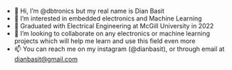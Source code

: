 - 👋 Hi, I’m @dbtronics but my real name is Dian Basit
- 👀 I’m interested in embedded electronics and Machine Learning
- 🌱 Graduated with Electrical Engineering at McGill University in 2022
- 💞️ I’m looking to collaborate on any electronics or machine learning projects which will help me learn and use this field even more
- 📫 You can reach me on my instagram (@dianbasit), or through email at dianbasit@gmail.com

<!---
dbtronics/dbtronics is a ✨ special ✨ repository because its `README.md` (this file) appears on your GitHub profile.
You can click the Preview link to take a look at your changes.
--->
